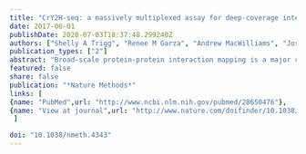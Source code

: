 ```yaml
---
title: "CrY2H-seq: a massively multiplexed assay for deep-coverage interactome mapping"
date: 2017-06-01
publishDate: 2020-07-03T18:37:48.299240Z
authors: ["Shelly A Trigg", "Renee M Garza", "Andrew MacWilliams", "Joseph R Nery", "Anna Bartlett", "Rosa Castanon", "Adeline Goubil", "Joseph Feeney", "Ronan O'Malley", "**Shao&#8209;shan C Huang**", "Zhuzhu Z Zhang", "Mary Galli", "Joseph R Ecker"]
publication_types: ["2"]
abstract: "Broad-scale protein-protein interaction mapping is a major challenge given the cost, time, and sensitivity constraints of existing technologies. Here, we present a massively multiplexed yeast two-hybrid method, CrY2H-seq, which uses a Cre recombinase interaction reporter to intracellularly fuse the coding sequences of two interacting proteins and next-generation DNA sequencing to identify these interactions en masse. We applied CrY2H-seq to investigate sparsely annotated Arabidopsis thaliana transcription factors interactions. By performing ten independent screens testing a total of 36 million binary interaction combinations, and uncovering a network of 8,577 interactions among 1,453 transcription factors, we demonstrate CrY2H-seq's improved screening capacity, efficiency, and sensitivity over those of existing technologies. The deep-coverage network resource we call AtTFIN-1 recapitulates one-third of previously reported interactions derived from diverse methods, expands the number of known plant transcription factor interactions by three-fold, and reveals previously unknown family-specific interaction module associations with plant reproductive development, root architecture, and circadian coordination."
featured: false
share: false
publication: "*Nature Methods*"
links: [ 
{name: "PubMed",url: "http://www.ncbi.nlm.nih.gov/pubmed/28650476"},
{name: "View at journal",url: "http://www.nature.com/doifinder/10.1038/nmeth.4343"}
 ] 

doi: "10.1038/nmeth.4343"
---
```


